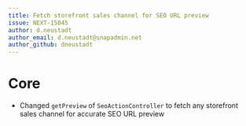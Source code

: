 ```yaml
---
title: Fetch storefront sales channel for SEO URL preview
issue: NEXT-15045
author: d.neustadt
author_email: d.neustadt@snapadmin.net 
author_github: dneustadt
---
```

# Core
* Changed `getPreview` of `SeoActionController` to fetch any storefront sales channel for accurate SEO URL preview
